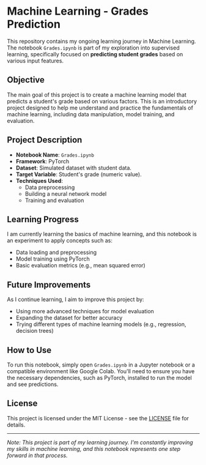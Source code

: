 # Machine Learning - Grades Prediction

This repository contains my ongoing learning journey in Machine Learning. The notebook `Grades.ipynb` is part of my exploration into supervised learning, specifically focused on **predicting student grades** based on various input features.

## Objective
The main goal of this project is to create a machine learning model that predicts a student's grade based on various factors. This is an introductory project designed to help me understand and practice the fundamentals of machine learning, including data manipulation, model training, and evaluation.

## Project Description
- **Notebook Name**: `Grades.ipynb`
- **Framework**: PyTorch
- **Dataset**: Simulated dataset with student data.
- **Target Variable**: Student's grade (numeric value).
- **Techniques Used**:
  - Data preprocessing
  - Building a neural network model
  - Training and evaluation

## Learning Progress
I am currently learning the basics of machine learning, and this notebook is an experiment to apply concepts such as:
- Data loading and preprocessing
- Model training using PyTorch
- Basic evaluation metrics (e.g., mean squared error)

## Future Improvements
As I continue learning, I aim to improve this project by:
- Using more advanced techniques for model evaluation
- Expanding the dataset for better accuracy
- Trying different types of machine learning models (e.g., regression, decision trees)

## How to Use
To run this notebook, simply open `Grades.ipynb` in a Jupyter notebook or a compatible environment like Google Colab. You'll need to ensure you have the necessary dependencies, such as PyTorch, installed to run the model and see predictions.

## License
This project is licensed under the MIT License - see the [LICENSE](LICENSE) file for details.

---

*Note: This project is part of my learning journey. I'm constantly improving my skills in machine learning, and this notebook represents one step forward in that process.*
 

